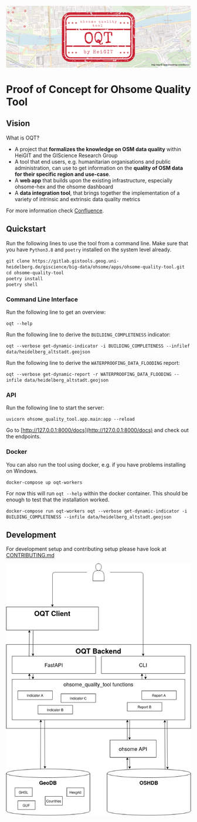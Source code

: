 ![oqt_header](logo/oqt_header.png)

# Proof of Concept for Ohsome Quality Tool

## Vision
What is OQT?
* A project that **formalizes the knowledge on OSM data quality** within HeiGIT and the GIScience Research Group
* A tool that end users, e.g. humanitarian organisations and public administration, can use to get information on the **quality of OSM data for their specific region and use-case**.
* A **web app** that builds upon the existing infrastructure, especially ohsome-hex and the ohsome dashboard
* A **data integration tool**, that brings together the implementation of a variety of intrinsic and extrinsic data quality metrics

For more information check [Confluence](https://confluence.gistools.geog.uni-heidelberg.de/display/oshdb/The+ohsome+Quality+Tool).

## Quickstart
Run the following lines to use the tool from a command line. Make sure that you have `Python3.8` and `poetry` installed on the system level already.

```
git clone https://gitlab.gistools.geog.uni-heidelberg.de/giscience/big-data/ohsome/apps/ohsome-quality-tool.git
cd ohsome-quality-tool
poetry install
poetry shell
```

### Command Line Interface
Run the following line to get an overview:
```
oqt --help 
```

Run the following line to derive the `BUILDING_COMPLETENESS` indicator:
```
oqt --verbose get-dynamic-indicator -i BUILDING_COMPLETENESS --infilef data/heidelberg_altstadt.geojson 
```

Run the following line to derive the `WATERPROOFING_DATA_FLOODING` report:
```
oqt --verbose get-dynamic-report -r WATERPROOFING_DATA_FLOODING --infile data/heidelberg_altstadt.geojson
```

### API
Run the following line to start the server:
```
uvicorn ohsome_quality_tool.app.main:app --reload
```

Go to [http://127.0.0.1:8000/docs](http://127.0.0.1:8000/docs) and check out the endpoints.


### Docker
You can also run the tool using docker, e.g. if you have problems installing on Windows.

```
docker-compose up oqt-workers
```

For now this will run `oqt --help` within the docker container. This should be enough to test that the installation worked.

```
docker-compose run oqt-workers oqt --verbose get-dynamic-indicator -i BUILDING_COMPLETENESS --infile data/heidelberg_altstadt.geojson
```

## Development
For development setup and contributing setup please have look at [CONTRIBUTING.md](CONTRIBUTING.md)

![components](docs/componet_diagram_new.png)
